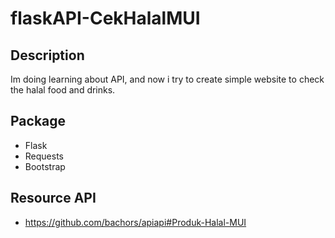# flaskAPI-CekHalalMUI

## Description
Im doing learning about API, and now i try to create simple website to check the halal food and drinks.

## Package
- Flask
- Requests
- Bootstrap

## Resource API
- https://github.com/bachors/apiapi#Produk-Halal-MUI